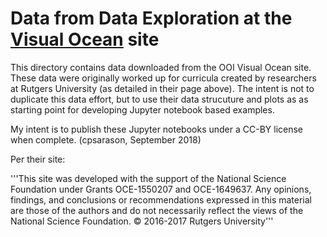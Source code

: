 # Data from Data Exploration at the [Visual Ocean](https://explorations.visualocean.net) site

This directory contains data downloaded from the OOI Visual Ocean site. These
data were originally worked up for curricula created by researchers at
Rutgers University (as detailed in their page above). The intent is not to
duplicate this data effort, but to use their data strucuture and plots as
as starting point for developing Jupyter notebook based examples.

My intent is to publish these Jupyter notebooks under a CC-BY license when
complete. (cpsarason, September 2018)

Per their site:

'''This site was developed with the support of the National Science Foundation under Grants OCE-1550207 and OCE-1649637. Any opinions, findings, and conclusions or recommendations expressed in this material are those of the authors and do not necessarily reflect the views of the National Science Foundation. © 2016-2017 Rutgers University'''
